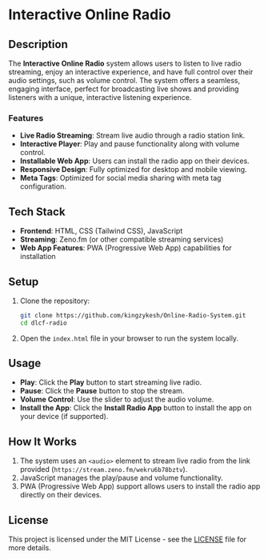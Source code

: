 # Interactive Online Radio

## Description

The **Interactive Online Radio** system allows users to listen to live radio streaming, enjoy an interactive experience, and have full control over their audio settings, such as volume control. The system offers a seamless, engaging interface, perfect for broadcasting live shows and providing listeners with a unique, interactive listening experience.

### Features

- **Live Radio Streaming**: Stream live audio through a radio station link.
- **Interactive Player**: Play and pause functionality along with volume control.
- **Installable Web App**: Users can install the radio app on their devices.
- **Responsive Design**: Fully optimized for desktop and mobile viewing.
- **Meta Tags**: Optimized for social media sharing with meta tag configuration.
  
## Tech Stack

- **Frontend**: HTML, CSS (Tailwind CSS), JavaScript
- **Streaming**: Zeno.fm (or other compatible streaming services)
- **Web App Features**: PWA (Progressive Web App) capabilities for installation

## Setup

1. Clone the repository:
   ```bash
   git clone https://github.com/kingzykesh/Online-Radio-System.git
   cd dlcf-radio
   ```

2. Open the `index.html` file in your browser to run the system locally.

## Usage

- **Play**: Click the **Play** button to start streaming live radio.
- **Pause**: Click the **Pause** button to stop the stream.
- **Volume Control**: Use the slider to adjust the audio volume.
- **Install the App**: Click the **Install Radio App** button to install the app on your device (if supported).

## How It Works

1. The system uses an `<audio>` element to stream live radio from the link provided (`https://stream.zeno.fm/wekru6b78bztv`).
2. JavaScript manages the play/pause and volume functionality.
3. PWA (Progressive Web App) support allows users to install the radio app directly on their devices.

## License

This project is licensed under the MIT License - see the [LICENSE](LICENSE) file for more details.
